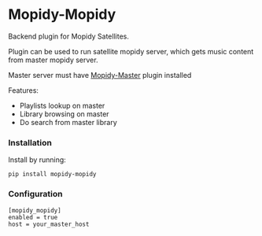 # Mopidy-Mopidy
Backend plugin for Mopidy Satellites.

Plugin can be used to run satellite mopidy server, which gets music content from master mopidy server.

Master server must have [Mopidy-Master](https://github.com/stffart/mopidy-master) plugin installed

Features:
- Playlists lookup on master
- Library browsing on master
- Do search from master library


### Installation

Install by running:

```
pip install mopidy-mopidy
```

### Configuration

```
[mopidy_mopidy]
enabled = true
host = your_master_host

```

